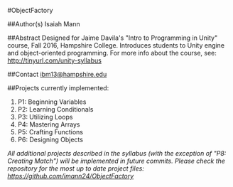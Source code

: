 #ObjectFactory

##Author(s)
Isaiah Mann

##Abstract
Designed for Jaime Davila's "Intro to Programming in Unity" course, Fall 2016, Hampshire College. Introduces students to Unity engine and object-oriented programming. For more info about the course, see: http://tinyurl.com/unity-syllabus

##Contact
ibm13@hampshire.edu

##Projects currently implemented:
1. P1: Beginning Variables
2. P2: Learning Conditionals
3. P3: Utilizing Loops
4. P4: Mastering Arrays
5. P5: Crafting Functions
6. P6: Designing Objects

*All additional projects described in the syllabus (with the exception of "P8: Creating Match") will be implemented in future commits. Please check the repository for the most up to date project files: https://github.com/imann24/ObjectFactory*

